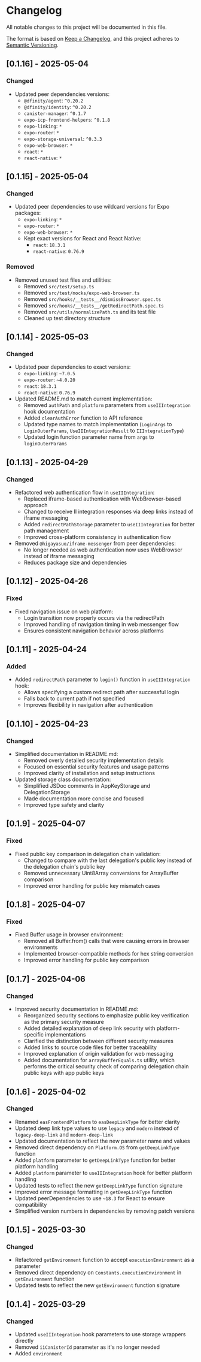 # Changelog

All notable changes to this project will be documented in this file.

The format is based on [Keep a Changelog](https://keepachangelog.com/en/1.0.0/),
and this project adheres to [Semantic Versioning](https://semver.org/spec/v2.0.0.html).

## [0.1.16] - 2025-05-04

### Changed

- Updated peer dependencies versions:
  - `@dfinity/agent`: `^0.20.2`
  - `@dfinity/identity`: `^0.20.2`
  - `canister-manager`: `^0.1.7`
  - `expo-icp-frontend-helpers`: `^0.1.8`
  - `expo-linking`: `*`
  - `expo-router`: `*`
  - `expo-storage-universal`: `^0.3.3`
  - `expo-web-browser`: `*`
  - `react`: `*`
  - `react-native`: `*`

## [0.1.15] - 2025-05-04

### Changed

- Updated peer dependencies to use wildcard versions for Expo packages:
  - `expo-linking`: `*`
  - `expo-router`: `*`
  - `expo-web-browser`: `*`
  - Kept exact versions for React and React Native:
    - `react`: `18.3.1`
    - `react-native`: `0.76.9`

### Removed

- Removed unused test files and utilities:
  - Removed `src/test/setup.ts`
  - Removed `src/test/mocks/expo-web-browser.ts`
  - Removed `src/hooks/__tests__/dismissBrowser.spec.ts`
  - Removed `src/hooks/__tests__/getRedirectPath.spec.ts`
  - Removed `src/utils/normalizePath.ts` and its test file
  - Cleaned up test directory structure

## [0.1.14] - 2025-05-03

### Changed

- Updated peer dependencies to exact versions:
  - `expo-linking`: `~7.0.5`
  - `expo-router`: `~4.0.20`
  - `react`: `18.3.1`
  - `react-native`: `0.76.9`
- Updated README.md to match current implementation:
  - Removed `authPath` and `platform` parameters from `useIIIntegration` hook documentation
  - Added `clearAuthError` function to API reference
  - Updated type names to match implementation (`LoginArgs` to `LoginOuterParams`, `UseIIIntegrationResult` to `IIIntegrationType`)
  - Updated login function parameter name from `args` to `loginOuterParams`

## [0.1.13] - 2025-04-29

### Changed

- Refactored web authentication flow in `useIIIntegration`:
  - Replaced iframe-based authentication with WebBrowser-based approach
  - Changed to receive II integration responses via deep links instead of iframe messaging
  - Added `redirectPathStorage` parameter to `useIIIntegration` for better path management
  - Improved cross-platform consistency in authentication flow
- Removed `@higayasuo/iframe-messenger` from peer dependencies:
  - No longer needed as web authentication now uses WebBrowser instead of iframe messaging
  - Reduces package size and dependencies

## [0.1.12] - 2025-04-26

### Fixed

- Fixed navigation issue on web platform:
  - Login transition now properly occurs via the redirectPath
  - Improved handling of navigation timing in web messenger flow
  - Ensures consistent navigation behavior across platforms

## [0.1.11] - 2025-04-24

### Added

- Added `redirectPath` parameter to `login()` function in `useIIIntegration` hook:
  - Allows specifying a custom redirect path after successful login
  - Falls back to current path if not specified
  - Improves flexibility in navigation after authentication

## [0.1.10] - 2025-04-23

### Changed

- Simplified documentation in README.md:
  - Removed overly detailed security implementation details
  - Focused on essential security features and usage patterns
  - Improved clarity of installation and setup instructions
- Updated storage class documentation:
  - Simplified JSDoc comments in AppKeyStorage and DelegationStorage
  - Made documentation more concise and focused
  - Improved type safety and clarity

## [0.1.9] - 2025-04-07

### Fixed

- Fixed public key comparison in delegation chain validation:
  - Changed to compare with the last delegation's public key instead of the delegation chain's public key
  - Removed unnecessary Uint8Array conversions for ArrayBuffer comparison
  - Improved error handling for public key mismatch cases

## [0.1.8] - 2025-04-07

### Fixed

- Fixed Buffer usage in browser environment:
  - Removed all Buffer.from() calls that were causing errors in browser environments
  - Implemented browser-compatible methods for hex string conversion
  - Improved error handling for public key comparison

## [0.1.7] - 2025-04-06

### Changed

- Improved security documentation in README.md:
  - Reorganized security sections to emphasize public key verification as the primary security measure
  - Added detailed explanation of deep link security with platform-specific implementations
  - Clarified the distinction between different security measures
  - Added links to source code files for better traceability
  - Improved explanation of origin validation for web messaging
  - Added documentation for `arrayBufferEquals.ts` utility, which performs the critical security check of comparing delegation chain public keys with app public keys

## [0.1.6] - 2025-04-02

### Changed

- Renamed `easFrontendPlatform` to `easDeepLinkType` for better clarity
- Updated deep link type values to use `legacy` and `modern` instead of `legacy-deep-link` and `modern-deep-link`
- Updated documentation to reflect the new parameter name and values
- Removed direct dependency on `Platform.OS` from `getDeepLinkType` function
- Added `platform` parameter to `getDeepLinkType` function for better platform handling
- Added `platform` parameter to `useIIIntegration` hook for better platform handling
- Updated tests to reflect the new `getDeepLinkType` function signature
- Improved error message formatting in `getDeepLinkType` function
- Updated peerDependencies to use `~18.3` for React to ensure compatibility
- Simplified version numbers in dependencies by removing patch versions

## [0.1.5] - 2025-03-30

### Changed

- Refactored `getEnvironment` function to accept `executionEnvironment` as a parameter
- Removed direct dependency on `Constants.executionEnvironment` in `getEnvironment` function
- Updated tests to reflect the new `getEnvironment` function signature

## [0.1.4] - 2025-03-29

### Changed

- Updated `useIIIntegration` hook parameters to use storage wrappers directly
- Removed `iiCanisterId` parameter as it's no longer needed
- Added `environment`
